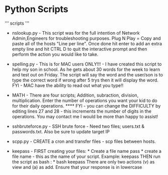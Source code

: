 # Python Scripts 
'''
scripts
'''


* nslookup.py - This script was for the full intention of Network Admin,Engineers for troubleshooting purposes. Plug N Play = Copy and paste all of the hosts "Line per line". Once done hit enter to add an extra empty line and hit CTRL D to quit the interactive prompt and then perform the action you would like to take.

* spelling.py - This is for MAC users ONLY!!! - I have created this script to help my son in school. As he gets about 30 words for the week to learn and test out on Friday. The script will say the word and the user/son is to type the correct word if wrong after 5 trys then it will display the word.    FYI - MAC have the ability to read out what you type!!


* MATH - There are four scripts; Addition, subraction, division, multiplication.  Enter the number of operations you want your kid to do for their daily  operations. 
**** FYI - you can change the DIFFICULTY by editing lines 27 and 28 - this increments the number of digits in the operations. You may contact me I would be more than happy to assist!

* sshbruteforce.py - SSH brute force - Need two files; users.txt & passwords.txt. Also be sure to update target IP 

* scpp.py - CREATE a cron and transfer files - scp files between hosts. 

* keepass - 
      FIRST creating your files:
      * Create a file name pass
      * create a file name - this as the name of your script. Example: keepass
      THEN
      run the script as bash : 
      * bash keepass
      There are only two actions (v) as view and (a) as add. Ensure that your response is in lowercase
